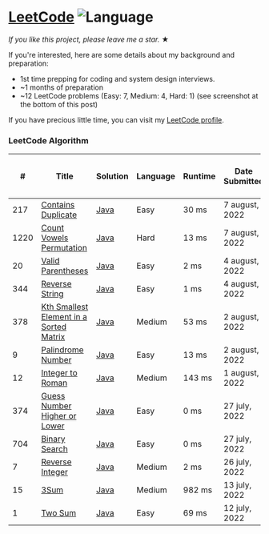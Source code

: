 # [LeetCode](https://leetcode.com/problemset/algorithms/) ![Language](https://img.shields.io/badge/language-Java-blue.svg)

_If you like this project, please leave me a star._ &#9733;<br>

If you're interested, here are some details about my background and preparation:
- 1st time prepping for coding and system design interviews.
- ~1 months of preparation
- ~12 LeetCode problems (Easy: 7, Medium: 4, Hard: 1) (see screenshot at the bottom of this post)

If you have precious little time, you can visit my [LeetCode profile](https://leetcode.com/shawonlodh/).
<!--- - NeetCode 150 (excluding bit manipulation and some dynamic programming) https://neetcode.io/ 
- Blind 75 (excluding bit manipulation) https://neetcode.io/
- 10+ coding interview mocks
--->


### LeetCode Algorithm

| #    | Title | Solution | Language | Runtime | Date Submitted | Basic idea (One line) |
|------| ----- | -------- |----------|---------|----------------| --------------------- |
| 217  |[Contains Duplicate](https://leetcode.com/problems/contains-duplicate/) | [Java](https://github.com/Shawon-Lodh/LeetCode_solves/blob/master/src/ContainsDuplicate.java) | Easy     | 30 ms    | 7 august, 2022 | ... |
| 1220 |[Count Vowels Permutation](https://leetcode.com/problems/count-vowels-permutation/) | [Java](https://github.com/Shawon-Lodh/LeetCode_solves/blob/master/src/CountVowelsPermutation.java) | Hard     | 13 ms    | 7 august, 2022 | ... |
| 20   |[Valid Parentheses](https://leetcode.com/problems/valid-parentheses/) | [Java](https://github.com/Shawon-Lodh/LeetCode_solves/blob/master/src/ValidParentheses.java) | Easy     | 2 ms    | 4 august, 2022 | ... |
| 344  |[Reverse String](https://leetcode.com/problems/reverse-string/) | [Java](https://github.com/Shawon-Lodh/LeetCode_solves/blob/master/src/ReverseString.java) | Easy     | 1 ms    | 4 august, 2022 | ... |
| 378  |[Kth Smallest Element in a Sorted Matrix](https://leetcode.com/problems/kth-smallest-element-in-a-sorted-matrix/) | [Java](https://github.com/Shawon-Lodh/LeetCode_solves/blob/master/src/KthSmallestElementInASortedMatrix.java) | Medium   | 53 ms   | 2 august, 2022 | ... |
| 9    |[Palindrome Number](https://leetcode.com/problems/palindrome-number/) | [Java](https://github.com/Shawon-Lodh/LeetCode_solves/blob/master/src/PalindromeNumber.java) | Easy     | 13 ms   | 2 august, 2022 | ... |
| 12   |[Integer to Roman](https://leetcode.com/problems/integer-to-roman/) | [Java](https://github.com/Shawon-Lodh/LeetCode_solves/blob/master/src/IntegerToRoman.java) | Medium   | 143 ms  | 1 august, 2022 | ... |
| 374  |[Guess Number Higher or Lower](https://leetcode.com/problems/guess-number-higher-or-lower/) | [Java](https://github.com/Shawon-Lodh/LeetCode_solves/blob/master/src/GuessNumberHigherOrLower.java) | Easy     | 0 ms    | 27 july, 2022  | ... |
| 704  |[Binary Search](https://leetcode.com/problems/binary-search/) | [Java](https://github.com/Shawon-Lodh/LeetCode_solves/blob/master/src/BinarySearch.java) | Easy     | 0 ms    | 27 july, 2022  | ... |
| 7    |[Reverse Integer](https://leetcode.com/problems/reverse-integer/) | [Java](https://github.com/Shawon-Lodh/LeetCode_solves/blob/master/src/ReverseInteger.java) | Medium   | 2 ms    | 26 july, 2022  | ... |
| 15   |[3Sum](https://leetcode.com/problems/3sum/) | [Java](https://github.com/Shawon-Lodh/LeetCode_solves/blob/master/src/ThreeSum.java) | Medium   | 982 ms  | 13 july, 2022  | ... |
| 1    |[Two Sum](https://leetcode.com/problems/two-sum/) | [Java](https://github.com/Shawon-Lodh/LeetCode_solves/blob/master/src/ThreeSum.java) | Easy     | 69 ms   | 12 july, 2022  | ... |